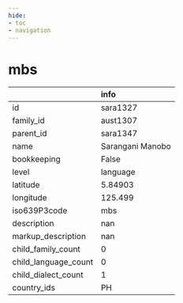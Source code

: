 ```yaml
---
hide:
- toc
- navigation
---
```

# mbs
|                      | info             |
|:---------------------|:-----------------|
| id                   | sara1327         |
| family_id            | aust1307         |
| parent_id            | sara1347         |
| name                 | Sarangani Manobo |
| bookkeeping          | False            |
| level                | language         |
| latitude             | 5.84903          |
| longitude            | 125.499          |
| iso639P3code         | mbs              |
| description          | nan              |
| markup_description   | nan              |
| child_family_count   | 0                |
| child_language_count | 0                |
| child_dialect_count  | 1                |
| country_ids          | PH               |